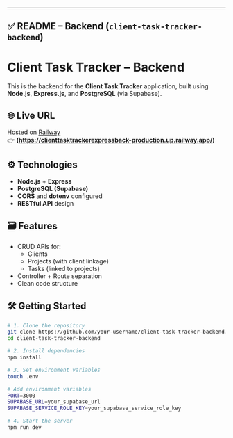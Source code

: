 
---

## ✅ README – Backend (`client-task-tracker-backend`)


# Client Task Tracker – Backend

This is the backend for the **Client Task Tracker** application, built using **Node.js**, **Express.js**, and **PostgreSQL** (via Supabase).

## 🌐 Live URL

Hosted on [Railway](https://railway.app)  
👉 **(https://clienttasktrackerexpressback-production.up.railway.app/)**

## ⚙️ Technologies

- **Node.js** + **Express**
- **PostgreSQL (Supabase)**
- **CORS** and **dotenv** configured
- **RESTful API** design

## 🗃️ Features

- CRUD APIs for:
  - Clients
  - Projects (with client linkage)
  - Tasks (linked to projects)
- Controller + Route separation
- Clean code structure

## 🛠️ Getting Started

```bash
# 1. Clone the repository
git clone https://github.com/your-username/client-task-tracker-backend.git
cd client-task-tracker-backend

# 2. Install dependencies
npm install

# 3. Set environment variables
touch .env

# Add environment variables
PORT=3000
SUPABASE_URL=your_supabase_url
SUPABASE_SERVICE_ROLE_KEY=your_supabase_service_role_key

# 4. Start the server
npm run dev
